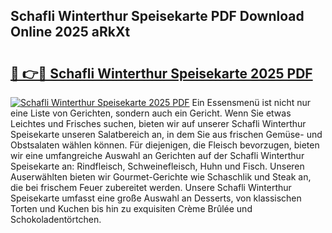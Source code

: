 ## Schafli Winterthur Speisekarte PDF Download Online 2025 aRkXt

# <h2><a href="http://gcdqp4g.nevu.top/?p=Schafli+Winterthur+Speisekarte">🔗 👉🔴 Schafli Winterthur Speisekarte 2025 PDF</a></h2>

[![Schafli Winterthur Speisekarte 2025 PDF](https://i.imgur.com/dBaPXMq.png)](http://gcdqp4g.nevu.top/?p=Schafli+Winterthur+Speisekarte)
Ein Essensmenü ist nicht nur eine Liste von Gerichten, sondern auch ein Gericht. Wenn Sie etwas Leichtes und Frisches suchen, bieten wir auf unserer Schafli Winterthur Speisekarte unseren Salatbereich an, in dem Sie aus frischen Gemüse- und Obstsalaten wählen können. Für diejenigen, die Fleisch bevorzugen, bieten wir eine umfangreiche Auswahl an Gerichten auf der Schafli Winterthur Speisekarte an: Rindfleisch, Schweinefleisch, Huhn und Fisch. Unseren Auserwählten bieten wir Gourmet-Gerichte wie Schaschlik und Steak an, die bei frischem Feuer zubereitet werden. Unsere Schafli Winterthur Speisekarte umfasst eine große Auswahl an Desserts, von klassischen Torten und Kuchen bis hin zu exquisiten Crème Brûlée und Schokoladentörtchen.
